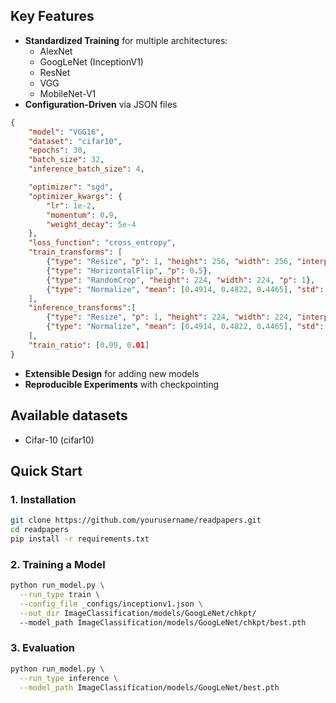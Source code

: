 ## Key Features

- **Standardized Training** for multiple architectures:
  - AlexNet
  - GoogLeNet (InceptionV1)
  - ResNet
  - VGG
  - MobileNet-V1
- **Configuration-Driven** via JSON files
```json
{
    "model": "VGG16",
    "dataset": "cifar10",
    "epochs": 30,
    "batch_size": 32,
    "inference_batch_size": 4,

    "optimizer": "sgd",
    "optimizer_kwargs": { 
        "lr": 1e-2,
        "momentum": 0.9,
        "weight_decay": 5e-4
    },
    "loss_function": "cross_entropy",
    "train_transforms": [
        {"type": "Resize", "p": 1, "height": 256, "width": 256, "interpolation": "INTER_LINEAR"},
        {"type": "HorizontalFlip", "p": 0.5},
        {"type": "RandomCrop", "height": 224, "width": 224, "p": 1},
        {"type": "Normalize", "mean": [0.4914, 0.4822, 0.4465], "std": [0.2470, 0.2435, 0.2616], "p": 1}
    ],
    "inference_transforms":[
        {"type": "Resize", "p": 1, "height": 224, "width": 224, "interpolation": "INTER_LINEAR"},
        {"type": "Normalize", "mean": [0.4914, 0.4822, 0.4465], "std": [0.2470, 0.2435, 0.2616], "p": 1}
    ],
    "train_ratio": [0.99, 0.01]
}
```


- **Extensible Design** for adding new models
- **Reproducible Experiments** with checkpointing

## Available datasets
- Cifar-10 (cifar10)

## Quick Start

### 1. Installation
```bash
git clone https://github.com/yourusername/readpapers.git
cd readpapers
pip install -r requirements.txt
```

### 2. Training a Model
```bash
python run_model.py \
  --run_type train \
  --config_file _configs/inceptionv1.json \
  --out_dir ImageClassification/models/GoogLeNet/chkpt/
  --model_path ImageClassification/models/GoogLeNet/chkpt/best.pth
```

### 3. Evaluation
```bash
python run_model.py \
  --run_type inference \
  --model_path ImageClassification/models/GoogLeNet/best.pth
```
